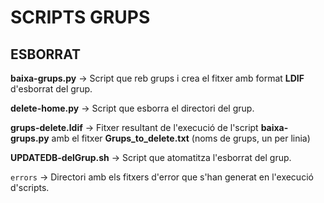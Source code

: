 # SCRIPTS GRUPS

## ESBORRAT

**baixa-grups.py** -> Script que reb grups i crea el fitxer amb format **LDIF** d'esborrat del grup.


**delete-home.py** -> Script que esborra el directori del grup.


**grups-delete.ldif** -> Fitxer resultant de l'execució de l'script **baixa-grups.py** amb el fitxer **Grups_to_delete.txt** (noms de grups, un per linia)


**UPDATEDB-delGrup.sh** -> Script que atomatitza l'esborrat del grup.


`errors` -> Directori amb els fitxers d'error que s'han generat en l'execució d'scripts.




